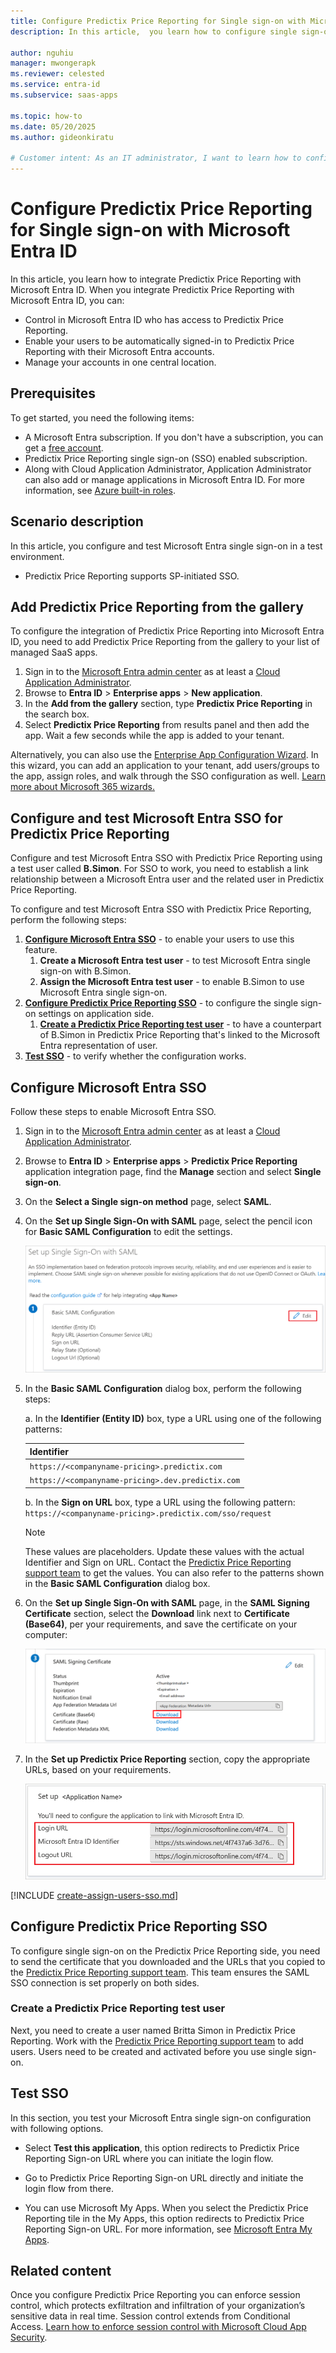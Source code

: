 ```yaml
---
title: Configure Predictix Price Reporting for Single sign-on with Microsoft Entra ID
description: In this article,  you learn how to configure single sign-on between Microsoft Entra ID and Predictix Price Reporting.

author: nguhiu
manager: mwongerapk
ms.reviewer: celested
ms.service: entra-id
ms.subservice: saas-apps

ms.topic: how-to
ms.date: 05/20/2025
ms.author: gideonkiratu

# Customer intent: As an IT administrator, I want to learn how to configure single sign-on between Microsoft Entra ID and Predictix Price Reporting so that I can control who has access to Predictix Price Reporting, enable automatic sign-in with Microsoft Entra accounts, and manage my accounts in one central location.
---
```

# Configure Predictix Price Reporting for Single sign-on with Microsoft Entra ID

In this article,  you learn how to integrate Predictix Price Reporting with Microsoft Entra ID. When you integrate Predictix Price Reporting with Microsoft Entra ID, you can:

* Control in Microsoft Entra ID who has access to Predictix Price Reporting.
* Enable your users to be automatically signed-in to Predictix Price Reporting with their Microsoft Entra accounts.
* Manage your accounts in one central location.

## Prerequisites

To get started, you need the following items:

* A Microsoft Entra subscription. If you don't have a subscription, you can get a [free account](https://azure.microsoft.com/free/).
* Predictix Price Reporting single sign-on (SSO) enabled subscription.
* Along with Cloud Application Administrator, Application Administrator can also add or manage applications in Microsoft Entra ID.
For more information, see [Azure built-in roles](~/identity/role-based-access-control/permissions-reference.md).

## Scenario description

In this article,  you configure and test Microsoft Entra single sign-on in a test environment.

* Predictix Price Reporting supports SP-initiated SSO.

## Add Predictix Price Reporting from the gallery

To configure the integration of Predictix Price Reporting into Microsoft Entra ID, you need to add Predictix Price Reporting from the gallery to your list of managed SaaS apps.

1. Sign in to the [Microsoft Entra admin center](https://entra.microsoft.com) as at least a [Cloud Application Administrator](~/identity/role-based-access-control/permissions-reference.md#cloud-application-administrator).
1. Browse to **Entra ID** > **Enterprise apps** > **New application**.
1. In the **Add from the gallery** section, type **Predictix Price Reporting** in the search box.
1. Select **Predictix Price Reporting** from results panel and then add the app. Wait a few seconds while the app is added to your tenant.

 Alternatively, you can also use the [Enterprise App Configuration Wizard](https://portal.office.com/AdminPortal/home?Q=Docs#/azureadappintegration). In this wizard, you can add an application to your tenant, add users/groups to the app, assign roles, and walk through the SSO configuration as well. [Learn more about Microsoft 365 wizards.](/microsoft-365/admin/misc/azure-ad-setup-guides)

<a name='configure-and-test-azure-ad-sso-for-predictix-price-reporting'></a>

## Configure and test Microsoft Entra SSO for Predictix Price Reporting

Configure and test Microsoft Entra SSO with Predictix Price Reporting using a test user called **B.Simon**. For SSO to work, you need to establish a link relationship between a Microsoft Entra user and the related user in Predictix Price Reporting.

To configure and test Microsoft Entra SSO with Predictix Price Reporting, perform the following steps:

1. **[Configure Microsoft Entra SSO](#configure-azure-ad-sso)** - to enable your users to use this feature.
   1. **Create a Microsoft Entra test user** - to test Microsoft Entra single sign-on with B.Simon.
   1. **Assign the Microsoft Entra test user** - to enable B.Simon to use Microsoft Entra single sign-on.
1. **[Configure Predictix Price Reporting SSO](#configure-predictix-price-reporting-sso)** - to configure the single sign-on settings on application side.
   1. **[Create a Predictix Price Reporting test user](#create-a-predictix-price-reporting-test-user)** - to have a counterpart of B.Simon in Predictix Price Reporting that's linked to the Microsoft Entra representation of user.
1. **[Test SSO](#test-sso)** - to verify whether the configuration works.

<a name='configure-azure-ad-sso'></a>

## Configure Microsoft Entra SSO

Follow these steps to enable Microsoft Entra SSO.

1. Sign in to the [Microsoft Entra admin center](https://entra.microsoft.com) as at least a [Cloud Application Administrator](~/identity/role-based-access-control/permissions-reference.md#cloud-application-administrator).
1. Browse to **Entra ID** > **Enterprise apps** > **Predictix Price Reporting** application integration page, find the **Manage** section and select **Single sign-on**.
1. On the **Select a Single sign-on method** page, select **SAML**.
1. On the **Set up Single Sign-On with SAML** page, select the pencil icon for **Basic SAML Configuration** to edit the settings.

   ![Edit Basic SAML Configuration](common/edit-urls.png)

4. In the **Basic SAML Configuration** dialog box, perform the following steps:

    a. In the **Identifier (Entity ID)** box, type a URL using one of the following patterns:
    
    | **Identifier** |
    |-------|
    | `https://<companyname-pricing>.predictix.com` |
    | `https://<companyname-pricing>.dev.predictix.com` |

	b. In the **Sign on URL** box, type a URL using the following pattern:
     `https://<companyname-pricing>.predictix.com/sso/request`

	> [!NOTE]
	> These values are placeholders. Update these values with the actual Identifier and Sign on URL. Contact the [Predictix Price Reporting support team](https://www.infor.com/customer-center) to get the values. You can also refer to the patterns shown in the **Basic SAML Configuration** dialog box.

1. On the **Set up Single Sign-On with SAML** page, in the **SAML Signing Certificate** section, select the **Download** link next to **Certificate (Base64)**, per your requirements, and save the certificate on your computer:

	![Certificate download link](common/certificatebase64.png)

6. In the **Set up Predictix Price Reporting** section, copy the appropriate URLs, based on your requirements.

	![Copy the configuration URLs](common/copy-configuration-urls.png)

<a name='create-an-azure-ad-test-user'></a>

[!INCLUDE [create-assign-users-sso.md](~/identity/saas-apps/includes/create-assign-users-sso.md)]

## Configure Predictix Price Reporting SSO

To configure single sign-on on the Predictix Price Reporting side, you need to send the certificate that you downloaded and the URLs that you copied to the [Predictix Price Reporting support team](https://www.infor.com/customer-center). This team ensures the SAML SSO connection is set properly on both sides.

### Create a Predictix Price Reporting test user

Next, you need to create a user named Britta Simon in Predictix Price Reporting. Work with the [Predictix Price Reporting support team](https://www.infor.com/customer-center) to add users. Users need to be created and activated before you use single sign-on.

## Test SSO

In this section, you test your Microsoft Entra single sign-on configuration with following options. 

* Select **Test this application**, this option redirects to Predictix Price Reporting Sign-on URL where you can initiate the login flow. 

* Go to Predictix Price Reporting Sign-on URL directly and initiate the login flow from there.

* You can use Microsoft My Apps. When you select the Predictix Price Reporting tile in the My Apps, this option redirects to Predictix Price Reporting Sign-on URL. For more information, see [Microsoft Entra My Apps](/azure/active-directory/manage-apps/end-user-experiences#azure-ad-my-apps).

## Related content

Once you configure Predictix Price Reporting you can enforce session control, which protects exfiltration and infiltration of your organization’s sensitive data in real time. Session control extends from Conditional Access. [Learn how to enforce session control with Microsoft Cloud App Security](/cloud-app-security/proxy-deployment-aad).
